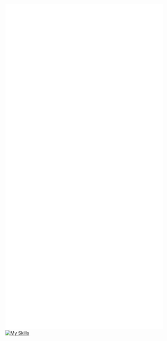 ![Metrics](/github-metrics.svg)
[![My Skills](https://skillicons.dev/icons?i=cloudflare,discord,bots,docker,fastapi,grafana,linux,md,obsidian,postgres,pycharm,py,tailwind,windows,git,gitlab,github&perline=7)](https://skillicons.dev)
